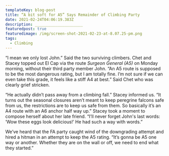 ```yaml
---
templateKey: blog-post
title: “A bit soft for A5” Says Remainder of Climbing Party
date: 2021-02-24T04:06:19.383Z
description: _____________________
featuredpost: true
featuredimage: /img/screen-shot-2021-02-23-at-8.07.25-pm.png
tags:
  - Climbing
---
```

“I mean we only lost John.” Said the two surviving climbers. Chet and Stacey topped out El Cap via the route *Surgeon General (A5)* on Monday morning, without their third party member John. “An A5 route is supposed to be the most dangerous rating, but I am totally fine. I’m not sure if we can even take this grade, it feels like a stiff A4 at best.” Said Chet who was clearly grief stricken.



“He actually didn’t pass away from a climbing fall.” Stacey informed us. “It turns out the seasonal closures aren’t meant to keep peregrine falcons safe from us, the restrictions are to keep us safe from them. So basically it’s an A4 route with an A6 anchor half way up.” Stacey took a moment to compose herself about her late friend. “I’ll never forget John's last words: ‘Wow these eggs look delicious!’ He had such a way with words.”



We’ve heard that the FA party caught wind of the downgrading attempt and hired a hitman in an attempt to keep the A5 rating. “It’s gonna be A5 one way or another. Whether they are on the wall or off, we need to end what they started.”